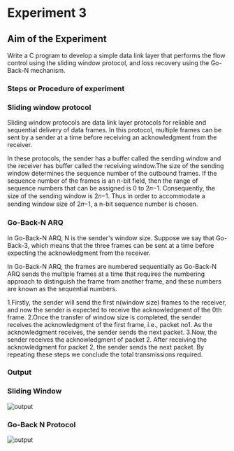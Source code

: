 # Experiment 3

## Aim of the Experiment
Write a C program to develop a simple data link layer that performs the flow control using the sliding window protocol, and loss recovery using the Go-Back-N mechanism.

### Steps or Procedure of experiment
### Sliding window protocol
Sliding window protocols are data link layer protocols for reliable and sequential delivery of data frames. 
In this protocol, multiple frames can be sent by a sender at a time before receiving an acknowledgment from the receiver.

In these protocols, the sender has a buffer called the sending window and the receiver has buffer called the receiving window.The size of the sending window determines the sequence number of the outbound frames. If the sequence number of the frames is an n-bit field, then the range of sequence numbers that can be assigned is 0 to 2𝑛−1. Consequently, the size of the sending window is 2𝑛−1. Thus in order to accommodate a sending window size of 2𝑛−1, a n-bit sequence number is chosen.

### Go-Back-N ARQ
In Go-Back-N ARQ, N is the sender's window size. Suppose we say that Go-Back-3, which means that the three frames can be sent at a time before expecting the acknowledgment from the receiver.

In Go-Back-N ARQ, the frames are numbered sequentially as Go-Back-N ARQ sends the multiple frames at a time that requires the numbering approach to distinguish the frame from another frame, and these numbers are known as the sequential numbers.

1.Firstly, the sender will send the first n(window size) frames to the receiver, and now the sender is expected to receive the acknowledgment of the 0th frame. 
2.Once the transfer of window size is completed, the sender receives the acknowledgment of the first frame, i.e., packet no1. As the acknowledgment receives, the sender sends the next packet. 
3.Now, the sender receives the acknowledgment of packet 2. After receiving the acknowledgment for packet 2, the sender sends the next packet. By repeating these steps we conclude the total transmissions required.



### Output 
### Sliding Window

![output]()


### Go-Back N Protocol
![output]()
